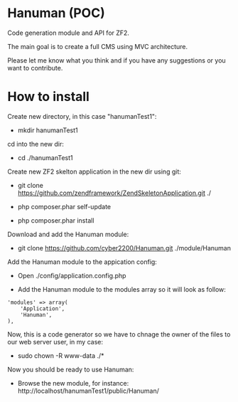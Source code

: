 Hanuman (POC)
=============

Code generation module and API for ZF2.

The main goal is to create a full CMS using MVC architecture.

Please let me know what you think and if you have any suggestions or you want to contribute.

How to install
==============

Create new directory, in this case "hanumanTest1":

* mkdir hanumanTest1

cd into the new dir: 

* cd ./hanumanTest1

Create new ZF2 skelton application in the new dir using git:

* git clone https://github.com/zendframework/ZendSkeletonApplication.git ./

* php composer.phar self-update

* php composer.phar install

Download and add the Hanuman module:

* git clone https://github.com/cyber2200/Hanuman.git ./module/Hanuman

Add the Hanuman module to the appication config:

* Open ./config/application.config.php

* Add the Hanuman module to the modules array so it will look as follow:
`````
'modules' => array(
	'Application',
	'Hanuman',
),
`````

Now, this is a code generator so we have to chnage the owner of the files to our web server user, in my case:

* sudo chown -R www-data ./*

Now you should be ready to use Hanuman:

* Browse the new module, for instance: http://localhost/hanumanTest1/public/Hanuman/
